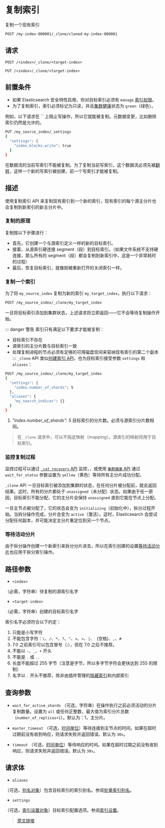 # 复制索引

复制一个现有索引

```bash
POST /my-index-000001/_clone/cloned-my-index-000001
```

## 请求

`POST /<index>/_clone/<target-index>`

`PUT /<index>/_clone/<target-index>`

## 前置条件

- 如果 Elasticsearch 安全特性启用，你对目标索引必须有 `manage` [索引权限](/secure_the_elastic_statck/user_authorization/security_privileges#索引权限)。
- 为了复制索引，索引必须标记为只读，并且[集群健康](/rest_apis/cluster_apis/cluster_health)状态为 `green`（绿色）。

例如，以下请求在 `` 上阻止写操作，所以它就能被复制。元数据变更，比如删除索引仍然是允许的。

```bash
PUT /my_source_index/_settings
{
  "settings": {
    "index.blocks.write": true
  }
}
```

在数据流的当前写索引不能被复制。为了复制当前写索引，这个数据流必须先被[翻转](/data_streams/data_streams#翻转)，这样一个新的写索引被创建，前一个写索引才能被复制。

## 描述

使用复制索引 API 来复制现有索引到一个新的索引，现有索引的每个源主分片也会复制到新索引的新主分片中。

### 复制的原理

复制按以下步骤进行：

- 首先，它创建一个与源索引定义一样的新的目标索引。
- 接着，从源索引硬连接 segment（段）到目标索引。（如果文件系统不支持硬连接，那么所有的 segment（段）都会复制到新索引中，这是一个非常耗时的过程）
- 最后，恢复目标索引，就像刚被重新打开的关闭索引一样。

### 复制一个索引

为了将 `my_source_index` 复制为新的索引 `my_target_index`，执行以下请求：

```bash
POST /my_source_index/_clone/my_target_index
```

一旦将目标索引添加到集群状态，上述请求将立即返回——它不会等待复制操作开始。

::: danger 警告
索引只有满足以下要求才能被复制：

- 目标索引不存在
- 源索引的主分片数与目标索引一致
- 处理复制进程的节点必须有足够的可用磁盘空间来容纳现有索引的第二个副本
:::
`_clone` API 类似[创建索引 API](/rest_apis/index_apis/create_index)，也为目标索引接受参数 `settings` 和 `aliases`：

```bash
POST /my_source_index/_clone/my_target_index
{
  "settings": {
    "index.number_of_shards": 5
  },
  "aliases": {
    "my_search_indices": {}
  }
}
```

1. *"index.number_of_shards": 5* 目标索引的分片数。必须与源索引分片数相同。

> 在 `_clone` 请求中，可以不指定映射（mapping）。源索引的映射将用于目标索引。

### 监控复制过程

监控过程可以通过 [`_cat recovery` API](/rest_apis/compact_and_aligned_text_apis/cat_recovery) 监控，，或使用 [`集群健康` API](/rest_apis/cluster_apis/cluster_health) 通过 `wait_for_status` 参数设置为 `yellow`（黄色）等待所有主分片成功分配。

`_clone` API 一旦目标索引被添加到集群的状态，在任何分片被分配前，就会返回结果。这时，所有的分片都处于 `unassigned`（未分配）状态。如果由于任一原因，目标索引不能分配，它的主分片会保持 `unassigned` 直到它能在节点上分配。

一旦主节点被分配了，它的状态会变为 `initializing`（初始化中），拆分过程开始。当拆分操作完成，分片会变为 `active`（激活）。这时，Elasticsearch 会尝试分配任何副本，并可能决定主分片重定位到另一个节点。

### 等待活动分片

由于拆分操作创建一个新索引来拆分分片进去，所以在索引创建的设置[等待活动分片](/index_apis/create_index#等待活动分片)也应用于拆分索引操作。

## 路径参数

- `<index>`

（必需，字符串）待复制的源索引名字

- `<target-index>`

（必需，字符串）创建的目标索引名字

索引名字必须符合以下约定：

1. 只能是小写字符
2. 不能包含字符：`\`、`/`、`*`、`?`、`"`、`<`、`>`、`|`、` `(空格)、`,`、`#`
3. 7.0 之前索引可以包含冒号（:），但在 7.0 之后不推荐。
4. 不能以 `-`、`_`、`+` 开头
5. 不能是 `.` 或 `..`
6. 长度不能超过 255 字节（注意是字节，所以多字节字符会更快达到 255 的限制）
7. 名字以 `.` 开头不推荐，除非由插件管理的[隐藏索引](/index_modules)和内部索引

## 查询参数

- `wait_for_active_shards`
（可选，字符串）在操作执行之前必须活动的分片复制数量。设置为 `all` 或任何正整数，最大值为索引分片总数（`number_of_replicas+1`）。默认为：1，主分片。

- `master_timeout`
（可选，[时间单位](/rest_apis/api_convention/common_options#时间单位)）等待连接到主节点的时间。如果在超时过期前没有收到响应，则请求失败并返回错误。默认为 `30s`。

- `timeout`
（可选，[时间单位](/rest_apis/api_convention/common_options#时间单位)）等待响应的时间。如果在超时过期之前没有收到响应，则请求失败并返回错误。默认为 `30s`。

## 请求体

- `aliases`

（可选，[别名对象](/rest_apis/idnex_apis/bulk_index_alias)）包含目标索引的索引别名。参阅[批量索引别名](/rest_apis/idnex_apis/bulk_index_alias)。

- `settings`

（可选，[索引设置对象](/index_modules#索引设置)）目标索引配置选项。参阅[索引设置](/index_modules#索引设置)。

> [原文链接](https://www.elastic.co/guide/en/elasticsearch/reference/current/indices-clone-index.html)
